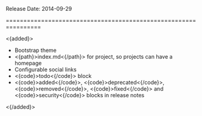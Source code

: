 Release Date: 2014-09-29

================================================================

<{added}>

* Bootstrap theme
* <{path}>index.md<{/path}> for project, so projects can have a homepage
* Configurable social links
* <{code}>todo<{/code}> block
* <{code}>added<{/code}>, <{code}>deprecated<{/code}>, <{code}>removed<{/code}>, <{code}>fixed<{/code}> and <{code}>security<{/code}> blocks in release notes

<{/added}>